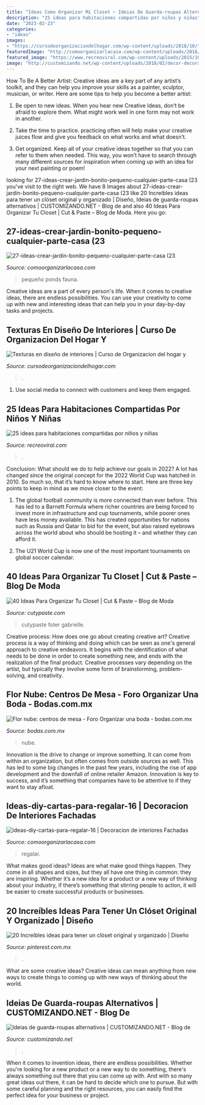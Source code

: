 ```yaml
---
title: "Ideas Como Organizar Mi Closet ~ Ideias De Guarda-roupas Alternativos"
description: "25 ideas para habitaciones compartidas por niños y niñas"
date: "2023-02-23"
categories:
- "ideas"
images:
- "https://cursodeorganizaciondelhogar.com/wp-content/uploads/2018/10/texturas-en-diseno-de-interiores.jpg"
featuredImage: "http://comoorganizarlacasa.com/wp-content/uploads/2016/10/Ideas-DIY-cartas-para-regalar-16.jpg"
featured_image: "https://www.recreoviral.com/wp-content/uploads/2015/10/Creativas-habitaciones-compartidas-por-niños-y-niñas-7.jpg"
image: "http://customizando.net/wp-content/uploads/2018/02/decor-decoracao-decorar-guarda-roupa-improvisado-alternativo-sustentavel-diy-customizando.jpg?x51485"
---
```



How To Be A Better Artist:
Creative ideas are a key part of any artist’s toolkit, and they can help you improve your skills as a painter, sculptor, musician, or writer. Here are some tips to help you become a better artist:
1. Be open to new ideas. When you hear new Creative Ideas, don’t be afraid to explore them. What might work well in one form may not work in another.

2. Take the time to practice. practicing often will help make your creative juices flow and give you feedback on what works and what doesn’t.

3. Get organized. Keep all of your creative ideas together so that you can refer to them when needed. This way, you won’t have to search through many different sources for inspiration when coming up with an idea for your next painting or poem!

	

		
looking for 27-ideas-crear-jardin-bonito-pequeno-cualquier-parte-casa (23 you've visit to the right web. We have 8 Images about 27-ideas-crear-jardin-bonito-pequeno-cualquier-parte-casa (23 like 20 Increíbles ideas para tener un clóset original y organizado | Diseño, Ideias de guarda-roupas alternativos | CUSTOMIZANDO.NET - Blog de and also 40 Ideas Para Organizar Tu Closet | Cut &amp; Paste – Blog de Moda. Here you go:
		
    
## 27-ideas-crear-jardin-bonito-pequeno-cualquier-parte-casa (23

<img loading=lazy src="http://comoorganizarlacasa.com/wp-content/uploads/2017/07/27-ideas-crear-jardin-bonito-pequeno-cualquier-parte-casa-23.jpg" onerror="this.onerror=null;this.src='https://tse4.mm.bing.net/th?id=OIP.-iqCrVUJwvCtOgS7Ey_HogHaKG&amp;pid=15.1';" alt="27-ideas-crear-jardin-bonito-pequeno-cualquier-parte-casa (23">

_Source: comoorganizarlacasa.com_

>pequeño ponds fauna. 

	

Creative ideas are a part of every person's life. When it comes to creative ideas, there are endless possibilities. You can use your creativity to come up with new and interesting ideas that can help you in your day-by-day tasks and projects. 

    
## Texturas En Diseño De Interiores | Curso De Organizacion Del Hogar Y

<img loading=lazy src="https://cursodeorganizaciondelhogar.com/wp-content/uploads/2018/10/texturas-en-diseno-de-interiores.jpg" onerror="this.onerror=null;this.src='https://tse3.mm.bing.net/th?id=OIP.Z_hOwOdaMsfLZ0JohLdKkAHaLH&amp;pid=15.1';" alt="Texturas en diseño de interiores | Curso de Organizacion del hogar y">

_Source: cursodeorganizaciondelhogar.com_

>. 

	

1. Use social media to connect with customers and keep them engaged.

    
## 25 Ideas Para Habitaciones Compartidas Por Niños Y Niñas

<img loading=lazy src="https://www.recreoviral.com/wp-content/uploads/2015/10/Creativas-habitaciones-compartidas-por-niños-y-niñas-7.jpg" onerror="this.onerror=null;this.src='https://tse1.mm.bing.net/th?id=OIP.mXZ4BFplnJZSrfeDIgdi1AHaGC&amp;pid=15.1';" alt="25 ideas para habitaciones compartidas por niños y niñas">

_Source: recreoviral.com_

>. 

	

Conclusion: What should we do to help achieve our goals in 2022?
A lot has changed since the original concept for the 2022 World Cup was hatched in 2010. So much so, that it’s hard to know where to start. Here are three key points to keep in mind as we move closer to the event:
1. The global football community is more connected than ever before. This has led to a Barnett Formula where richer countries are being forced to invest more in infrastructure and cup tournaments, while poorer ones have less money available. This has created opportunities for nations such as Russia and Qatar to bid for the event, but also raised eyebrows across the world about who should be hosting it – and whether they can afford it.

2. The U21 World Cup is now one of the most important tournaments on global soccer calendar.

    
## 40 Ideas Para Organizar Tu Closet | Cut &amp; Paste – Blog De Moda

<img loading=lazy src="https://www.cutypaste.com/wp-content/uploads/2015/09/x18945.jpg" onerror="this.onerror=null;this.src='https://tse1.mm.bing.net/th?id=OIP.3uPiwdi6NG2z30Icckxa2wHaLf&amp;pid=15.1';" alt="40 Ideas Para Organizar Tu Closet | Cut &amp; Paste – Blog de Moda">

_Source: cutypaste.com_

>cutypaste foter gabrielle. 

	

Creative process: How does one go about creating creative art?
Creative process is a way of thinking and doing which can be seen as one's general approach to creative endeavors. It begins with the identification of what needs to be done in order to create something new, and ends with the realization of the final product. Creative processes vary depending on the artist, but typically they involve some form of brainstorming, problem-solving, and creativity.

    
## Flor Nube: Centros De Mesa - Foro Organizar Una Boda - Bodas.com.mx

<img loading=lazy src="https://cdn0.bodas.com.mx/usr/6/0/0/9/cfb_642785.jpg" onerror="this.onerror=null;this.src='https://tse3.mm.bing.net/th?id=OIP.iTrE07Z_uL8dzVxPe9zPTwAAAA&amp;pid=15.1';" alt="Flor nube: centros de mesa - Foro Organizar una boda - bodas.com.mx">

_Source: bodas.com.mx_

>nube. 

	

Innovation is the drive to change or improve something. It can come from within an organization, but often comes from outside sources as well. This has led to some big changes in the past few years, including the rise of app development and the downfall of online retailer Amazon. Innovation is key to success, and it’s something that companies have to be attentive to if they want to stay afloat.

    
## Ideas-diy-cartas-para-regalar-16 | Decoracion De Interiores Fachadas

<img loading=lazy src="http://comoorganizarlacasa.com/wp-content/uploads/2016/10/Ideas-DIY-cartas-para-regalar-16.jpg" onerror="this.onerror=null;this.src='https://tse1.mm.bing.net/th?id=OIP.D9l704XlF5xjLViMdYf6mAAAAA&amp;pid=15.1';" alt="ideas-diy-cartas-para-regalar-16 | Decoracion de interiores Fachadas">

_Source: comoorganizarlacasa.com_

>regalar. 

	

What makes good ideas?
Ideas are what make good things happen. They come in all shapes and sizes, but they all have one thing in common: they are inspiring. Whether it’s a new idea for a product or a new way of thinking about your industry, if there’s something that stirring people to action, it will be easier to create successful products or businesses.

    
## 20 Increíbles Ideas Para Tener Un Clóset Original Y Organizado | Diseño

<img loading=lazy src="https://i.pinimg.com/736x/2b/fc/f3/2bfcf3b1e5f15427b021a341f19dff1b.jpg" onerror="this.onerror=null;this.src='https://tse4.mm.bing.net/th?id=OIP.0cGrjm_AdC1ZvQGVF5lfxgHaHN&amp;pid=15.1';" alt="20 Increíbles ideas para tener un clóset original y organizado | Diseño">

_Source: pinterest.com.mx_

>. 

	

What are some creative ideas?
Creative ideas can mean anything from new ways to create things to coming up with new ways of thinking about the world.

    
## Ideias De Guarda-roupas Alternativos | CUSTOMIZANDO.NET - Blog De

<img loading=lazy src="http://customizando.net/wp-content/uploads/2018/02/decor-decoracao-decorar-guarda-roupa-improvisado-alternativo-sustentavel-diy-customizando.jpg?x51485" onerror="this.onerror=null;this.src='https://tse4.mm.bing.net/th?id=OIP.BAB5yXQQqgm3f9_X_vq0VAHaJ3&amp;pid=15.1';" alt="Ideias de guarda-roupas alternativos | CUSTOMIZANDO.NET - Blog de">

_Source: customizando.net_

>. 

	

When it comes to invention ideas, there are endless possibilities. Whether you're looking for a new product or a new way to do something, there's always something out there that you can come up with. And with so many great ideas out there, it can be hard to decide which one to pursue. But with some careful planning and the right resources, you can easily find the perfect idea for your business or project.

